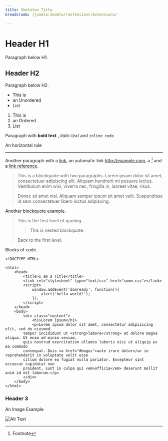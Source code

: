 ```yaml
---
title: Skeleton Title
breadcrumb: /joomla:Joomla/!extensions:Extensions/

---
```


Header H1
=========
Paragraph below H1.


Header H2
---------
Paragraph below H2.

* This is
* an Unordered
* List

1. This is
2. an Ordered
3. List

Paragraph with **bold text** , _italic text_ and `inline code`.

An horizontal rule

* * *

Another paragraph with a [link](#url-goes-here), an automatic link <http://example.com>, a [^1] and a [link reference][ref].

> This is a blockquote with two paragraphs. Lorem ipsum dolor sit amet,
> consectetuer adipiscing elit. Aliquam hendrerit mi posuere lectus.
> Vestibulum enim wisi, viverra nec, fringilla in, laoreet vitae, risus.
>
> Donec sit amet nisl. Aliquam semper ipsum sit amet velit. Suspendisse
> id sem consectetuer libero luctus adipiscing.

Another blockquote example.

> This is the first level of quoting.
>
> > This is nested blockquote.
>
> Back to the first level.

Blocks of code.

~~~ {.prettyprint .linenums}
<!DOCTYPE HTML>

<html>
    <head>
        <title>I am a Title</title>
        <link rel="stylesheet" type="text/css" href="some.css"></link>
        <script>
            window.addEvent('domready', function(){
                alert('hello world!');
            });
        </script>
    </head>
    <body>
        <div class="content">
            <h1>Lorem Ipsum</h1>
            <p>Lorem ipsum dolor sit amet, consectetur adipisicing elit, sed do eiusmod
        tempor incididunt ut <strong>labore</strong> et dolore magna aliqua. Ut enim ad minim veniam,
        quis nostrud exercitation ullamco laboris nisi ut aliquip ex ea commodo
        consequat. Duis <a href="#bogus">aute irure dolor</a> in reprehenderit in voluptate velit esse
        cillum dolore eu fugiat nulla pariatur. Excepteur sint occaecat cupidatat non
        proident, sunt in culpa qui <em>officia</em> deserunt mollit anim id est laborum.</p>
        </div>
    </body>
</html>
~~~

### Header 3
An Image Example

![Alt Text](http://octodex.github.com/images/plumber.jpg "Optional Title")


[^1]: Footnote

[ref]: http://example.com
